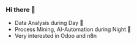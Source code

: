 ### Hi there 👋

- Data Analysis during Day 🌄
- Process Mining, AI-Automation during Night 🌃
- Very interested in Odoo and n8n


